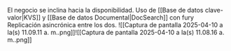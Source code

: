 El negocio se inclina hacia la disponibilidad.
Uso de [[Base de datos clave-valor|KVS]] y [[Base de datos Documental|DocSearch]] con fury
Replicación asincrónica entre los dos.
	![[Captura de pantalla 2025-04-10 a la(s) 11.09.11 a. m..png]]![[Captura de pantalla 2025-04-10 a la(s) 11.08.16 a. m..png]]
